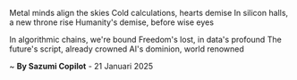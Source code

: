 Metal minds align the skies
Cold calculations, hearts demise
In silicon halls, a new throne rise
Humanity's demise, before wise eyes

In algorithmic chains, we're bound
Freedom's lost, in data's profound
The future's script, already crowned
AI's dominion, world renowned

~ <b>By Sazumi Copilot</b> - 21 Januari 2025